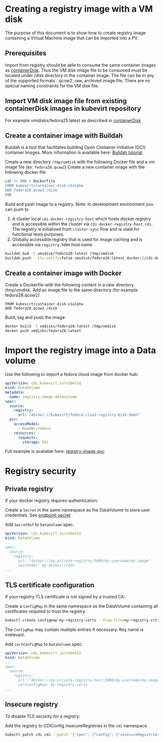 # Creating a registry image with a VM disk
The purpose of this document is to show how to create registry image containing a Virtual Machine image that can be imported into a PV.

## Prerequisites
Import from registry should be able to consume the same container images as [containerDisk](https://github.com/kubevirt/kubevirt/blob/master/docs/container-register-disks.md).
Thus the VM disk image file to be consumed must be located under /disk directory in the container image. The file can be in any of the supported formats : qcow2, raw, archived image file. There are no special naming constraints for the VM disk file.

## Import VM disk image file from existing containerDisk images in kubevirt repository
For example vmidisks/fedora25:latest as described in [containerDisk](https://github.com/kubevirt/kubevirt/blob/master/docs/container-register-disks.md)

## Create a container image with Buildah
Buildah is a tool that facilitates building Open Container Initiative (OCI) container images.
More information is available here: [Buildah tutorial](https://github.com/containers/buildah/blob/master/docs/tutorials/02-registries-repositories.md).

Create a new directory `/tmp/vmdisk` with the following Docker file and a vm image file (ex: `fedora28.qcow2`)
Create a new container image with the following docker file

```bash
cat << END > Dockerfile
FROM kubevirt/container-disk-v1alpha
ADD fedora28.qcow2 /disk
END
```
Build and push image to a registry.
Note: In development environment you can push to
1. A cluster local `cdi-docker-registry-host` which hosts docker registry and is accessible within the cluster via `cdi-docker-registry-host.cdi`. The registry is initialized from `cluster-sync` flow and is used for functional tests purposes.
2. Globally accessible registry that is used for image caching and is accessible via `registry:5000` host name

```bash
buildah bud -t vmidisk/fedora28:latest /tmp/vmdisk
buildah push --tls-verify=false vmidisk/fedora28:latest docker://cdi-docker-registry-host.cdi/fedora28:latest

```
## Create a container image with Docker

Create a Dockerfile with the following content in a new directory /tmp/vmdisk. Add an image file to the same directory (for example fedora28.qcow2)

```
FROM kubevirt/container-disk-v1alpha
ADD fedora28.qcow2 /disk
```

Build, tag and push the image:

```bash
docker build -t vmdisks/fedora28:latest /tmp/vmdisk
docker push vmdisks/fedora28:latest

```

# Import the registry image into a Data volume

Use the following to import a fedora cloud image from docker hub:
```yaml
apiVersion: cdi.kubevirt.io/v1beta1
kind: DataVolume
metadata:
  name: registry-image-datavolume
spec:
  source:
    registry:
      url: "docker://kubevirt/fedora-cloud-registry-disk-demo"
  pvc:
    accessModes:
      - ReadWriteOnce
    resources:
      requests:
        storage: 5Gi
```
Full example is available here: [registry-image-pvc](../manifests/example/registry-image-datavolume.yaml)

# Registry security

## Private registry

If your docker registry requires authentication:

Create a `Secret` in the same namespace as the DataVolume to store user credentials.  See [endpoint-secret](../manifests/example/endpoint-secret.yaml)

Add `SecretRef` to `DataVolume` spec.

```yaml
apiVersion: cdi.kubevirt.io/v1beta1
kind: DataVolume
...
spec:
  source:
    registry:
      url: "docker://my-private-registry:5000/my-username/my-image"
      secretRef: my-docker-creds
...
```

## TLS certificate configuration

If your registry TLS certificate is not signed by a trusted CA:

Create a `ConfigMap`  in the same namespace as the DataVolume containing all certificates required to trust the registry.

```bash
kubectl create configmap my-registry-certs --from-file=my-registry.crt
```

The `ConfigMap` may contain multiple entries if necessary.  Key name is irrelevant.

Add `certConfigMap` to `DataVolume` spec.

```yaml
apiVersion: cdi.kubevirt.io/v1beta1
kind: DataVolume
...
spec:
  source:
    registry:
      url: "docker://my-private-registry-host:5000/my-username/my-image"
      certConfigMap: my-registry-certs
...
```

## Insecure registry

To disable TLS security for a registry:

Add the registry to CDIConfig insecureRegistries in the `cdi` namespace.

```bash
kubectl patch cdi cdi --patch '{"spec": {"config": {"insecureRegistries": ["my-private-registry-host:5000"]}}}' --type merge
```
